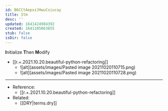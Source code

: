 ```yaml
---
id: B6CCtAepxzJHwuCsiucay
title: Itm
desc: ''
updated: 1641424984392
created: 1641105063855
stub: false
isDir: false
---
```


**I**nitialize **T**hen **M**odify

- [[r.+.2021.10.20.beautiful-python-refactoring]]
  - ![alt](assets/images/Pasted image 20211020110715.png)
  - ![alt](assets/images/Pasted image 20211020110728.png)

---

- Reference:
  - [[r.+.2021.10.20.beautiful-python-refactoring]]
- Related:
  - [[DRY|terms.dry]]

